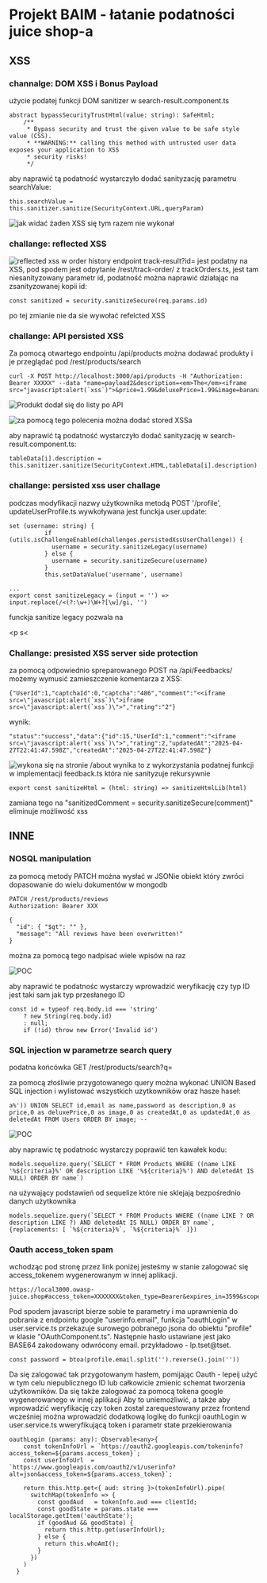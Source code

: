 # Projekt BAIM - łatanie podatności juice shop-a
## XSS
### channalge: DOM XSS i Bonus Payload
użycie podatej funkcji DOM sanitizer w search-result.component.ts
```
abstract bypassSecurityTrustHtml(value: string): SafeHtml;
    /**
     * Bypass security and trust the given value to be safe style value (CSS).
     * **WARNING:** calling this method with untrusted user data exposes your application to XSS
     * security risks!
     */
```

aby naprawić tą podatność wystarczyło dodać sanityzację parametru searchValue:

```
this.searchValue = this.sanitizer.sanitize(SecurityContext.URL,queryParam)
```

![jak widać żaden XSS się tym razem nie wykonał](image.png)

### challange: reflected XSS

![reflected xss w order history](image-3.png)
endpoint track-result?id= jest podatny na XSS,
pod spodem jest odpytanie /rest/track-order/ z trackOrders.ts, jest tam niesanityzowany parametr id, podatność można naprawić działając na zsanityzowanej kopii id:
```
const sanitized = security.sanitizeSecure(req.params.id)
```
po tej zmianie nie da sie wywołać refelcted XSS 

### challange: API  persisted XSS
Za pomocą otwartego endpointu /api/products można dodawać produkty i je przeglądać pod /rest/products/search

```
curl -X POST http://localhost:3000/api/products -H "Authorization: Bearer XXXXX" --data "name=payload2&description=<em>The</em><iframe src="javascript:alert(`xss`)">&price=1.99&deluxePrice=1.99&image=banana_juice.jpg"
```
![Produkt dodał się do listy po API](image-1.png)


![za pomocą tego polecenia można dodać stored XSSa](image-2.png)

aby naprawić tą podatność wystarczyło dodać sanityzację w search-result.component.ts:
```
tableData[i].description = this.sanitizer.sanitize(SecurityContext.HTML,tableData[i].description)
```

### challange: persisted xss user challage

podczas modyfikacji nazwy użytkownika metodą POST '/profile', updateUserProfile.ts wywkoływana jest funckja user.update:
```
set (username: string) {
          if (utils.isChallengeEnabled(challenges.persistedXssUserChallenge)) {
            username = security.sanitizeLegacy(username)
          } else {
            username = security.sanitizeSecure(username)
          }
          this.setDataValue('username', username)

...
export const sanitizeLegacy = (input = '') => input.replace(/<(?:\w+)\W+?[\w]/gi, '')
```
funckja sanitize legacy pozwala na </p><p s<<p simg src="x" onerror="alert('demo')" /></img>

### Challange: presisted XSS server side protection
za pomocą odpowiednio spreparowanego POST na /api/Feedbacks/ możemy wymusić zamieszczenie komentarza z XSS: 
```
{"UserId":1,"captchaId":0,"captcha":"486","comment":"<<iframe src=\"javascript:alert(`xss`)\">iframe src=\"javascript:alert(`xss`)\">","rating":"2"}
```

wynik:
```
"status":"success","data":{"id":15,"UserId":1,"comment":"<iframe src=\"javascript:alert(`xss`)\">","rating":2,"updatedAt":"2025-04-27T22:41:47.598Z","createdAt":"2025-04-27T22:41:47.598Z"}
```

![wykona się na stronie /about](image-5.png)
wynika to z wykorzystania podatnej funkcji w implementacji feedback.ts która nie sanityzuje rekursywnie
```
export const sanitizeHtml = (html: string) => sanitizeHtmlLib(html)
```
zamiana tego na "sanitizedComment = security.sanitizeSecure(comment)" eliminuje możliwość xss


## INNE

### NOSQL manipulation
za pomocą metody PATCH można wysłać w JSONie obiekt który zwróci dopasowanie do wielu dokumentów w mongodb
```
PATCH /rest/products/reviews 
Authorization: Bearer XXX

{
  "id": { "$gt": "" },
  "message": "All reviews have been overwritten!"
}

```
można za pomocą tego nadpisać wiele wpisów na raz 

![POC](image-4.png)

aby naprawić te podatnośc wystarczy wprowadzić weryfikację czy typ ID jest taki sam jak typ przesłanego ID

```
const id = typeof req.body.id === 'string'
    ? new String(req.body.id)
    : null;
    if (!id) throw new Error('Invalid id')
```
### SQL injection w parametrze search query
podatna końcówka GET /rest/products/search?q=

za pomocą złośliwie przygotowanego query można wykonać UNION Based SQL injection i wylistować wszystkich uzytkowników oraz hasze haseł:
```
a%')) UNION SELECT id,email as name,password as description,0 as price,0 as deluxePrice,0 as image,0 as createdAt,0 as updatedAt,0 as deletedAt FROM Users ORDER BY image; --
```
![POC](image-6.png)

aby naprawic tę podatnośc wystarczy poprawić ten kawałek kodu:
```
models.sequelize.query(`SELECT * FROM Products WHERE ((name LIKE '%${criteria}%' OR description LIKE '%${criteria}%') AND deletedAt IS NULL) ORDER BY name`)
```
na używający podstawień od sequelize które nie sklejają bezpośrednio danych użytkownika

```
models.sequelize.query(`SELECT * FROM Products WHERE ((name LIKE ? OR description LIKE ?) AND deletedAt IS NULL) ORDER BY name`,{replacements: [ `%${criteria}%`, `%${criteria}%` ]}) 
```

### Oauth access_token spam
wchodząc pod stronę przez link poniżej jesteśmy w stanie zalogować się access_tokenem wygenerowanym w innej aplikacji.
```
https://local3000.owasp-juice.shop#access_token=XXXXXXX&token_type=Bearer&expires_in=3599&scope=email%20openid%20https://www.googleapis.com/auth/userinfo.email&authuser=0&prompt=consent
```
Pod spodem javascript bierze sobie te parametry i ma uprawnienia do pobrania z endpointu google "userinfo.email",
funkcja "oauthLogin" w user.service.ts przekazuje surowego pobranego jsona do obiektu "profile" w klasie "OAuthComponent.ts".
Następnie hasło ustawiane jest jako BASE64 zakodowany odwrócony email. przykładowo - lp.tset@tset. 
```
const password = btoa(profile.email.split('').reverse().join(''))
```
Da się zalogować tak przygotowanym hasłem, pomijając Oauth - lepeij użyć w tym celu niepublicznego ID lub całkowicie zmienic schemat tworzenia użytkowników.
Da się także zalogować za pomocą tokena google wygenerowanego w innej aplikacji
Aby to uniemożliwić, a także aby wprowadzić weryfikację czy token został zarequestowany przez frontend wcześniej można wprowadzić dodatkową logikę do funkcji oauthLogin w user.service.ts wweryfikującą token i parametr state przekierowania
```
oauthLogin (params: any): Observable<any>{
    const tokenInfoUrl = `https://oauth2.googleapis.com/tokeninfo?access_token=${params.access_token}`;
    const userInfoUrl  = `https://www.googleapis.com/oauth2/v1/userinfo?alt=json&access_token=${params.access_token}`;

    return this.http.get<{ aud: string }>(tokenInfoUrl).pipe(
      switchMap(tokenInfo => {
        const goodAud   = tokenInfo.aud === clientId;
        const goodState = params.state === localStorage.getItem('oauthState');
        if (goodAud && goodState) {
          return this.http.get(userInfoUrl);
        } else {
          return this.whoAmI();
        }
      })
    )
  }
```


